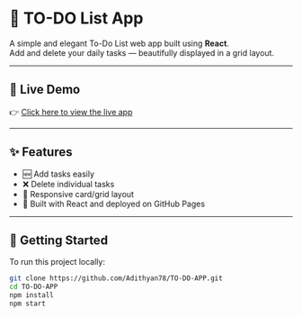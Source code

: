 # 📝 TO-DO List App

A simple and elegant To-Do List web app built using **React**.  
Add and delete your daily tasks — beautifully displayed in a grid layout.

---

## 🔗 Live Demo

👉 [Click here to view the live app](https://Adithyan78.github.io/TO-DO-APP)

---

## ✨ Features

- 🆕 Add tasks easily  
- ❌ Delete individual tasks  
- 🧱 Responsive card/grid layout  
- 💾 Built with React and deployed on GitHub Pages  

---

## 🚀 Getting Started

To run this project locally:

```bash
git clone https://github.com/Adithyan78/TO-DO-APP.git
cd TO-DO-APP
npm install
npm start
